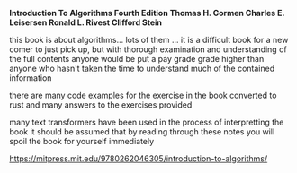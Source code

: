 **Introduction To Algorithms Fourth Edition
		Thomas H. Cormen
			Charles E. Leisersen
				Ronald L. Rivest
					Clifford  Stein**

this book is about algorithms...
lots of them ...
it is a difficult book for a new comer to just pick up, but with thorough
examination and understanding of the full contents anyone would be put
a pay grade grade higher than anyone who hasn't taken the time to
understand much of the contained information

there are many code examples for the exercise in the book converted to rust
and many answers to the exercises provided

many text transformers have been used in the process of interpretting the book
it should be assumed that by reading through these notes you will spoil the book
for yourself immediately

https://mitpress.mit.edu/9780262046305/introduction-to-algorithms/
